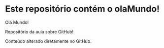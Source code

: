 # Este repositório contém o olaMundo!
Olá Mundo!

Repositório da aula sobre GitHub!

Conteúdo alterado diretamente no GitHub.
